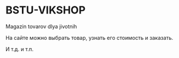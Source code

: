 # BSTU-VIKSHOP
Magazin tovarov dlya jivotnih

На сайте можно выбрать товар, узнать его стоимость и заказать.

И т.д. и т.п.
